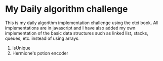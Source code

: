 # My Daily algorithm challenge
This is my daily algorithm implementation challenge using the ctci book. All implementations are in javascript and I have also added my own implementation of the basic data structures such as linked list, stacks, queues, etc. instead of using arrays.
1. isUnique
2. Hermione's potion encoder
